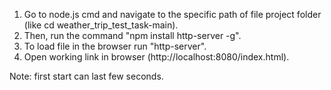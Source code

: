 1) Go to node.js cmd and navigate to the specific path of file project folder (like cd weather_trip_test_task-main).
2) Then, run the command "npm install http-server -g".
3) To load file in the browser run "http-server".
4) Open working link in browser (http://localhost:8080/index.html).

Note: first start can last few seconds.
